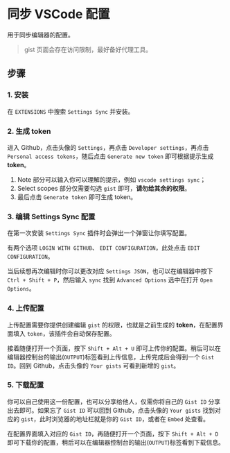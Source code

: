 # 同步 VSCode 配置

用于同步编辑器的配置。

> gist 页面会存在访问限制，最好备好代理工具。

## 步骤

### 1. 安装

在 `EXTENSIONS` 中搜索 `Settings Sync` 并安装。

### 2. 生成 token

进入 Github，点击头像的 `Settings`，再点击 `Developer settings`，再点击 `Personal access tokens`，随后点击 `Generate new token` 即可根据提示生成 **token**。

1. Note 部分可以输入你可以理解的提示，例如 `vscode settings sync`；
2. Select scopes 部分仅需要勾选 `gist` 即可，**请勿给其余的权限**。
3. 最后点击 `Generate token` 即可生成 token。

### 3. 编辑 Settings Sync 配置

在第一次安装 `Settings Sync` 插件时会弹出一个弹窗让你填写配置。

有两个选项 `LOGIN WITH GITHUB`、 `EDIT CONFIGURATION`，此处点击  `EDIT CONFIGURATION`。

当后续想再次编辑时你可以更改对应 `Settings JSON`，也可以在编辑器中按下 `Ctrl + Shift + P`，然后输入 `sync` 找到 `Advanced Options` 选中在打开 `Open Options`。

### 4. 上传配置

上传配置需要你提供创建编辑 `gist` 的权限，也就是之前生成的 **token**，在配置界面填入 `token`，该插件会自动保存配置。

接着随便打开一个页面，按下 `Shift + Alt + U` 即可上传你的配置。稍后可以在编辑器控制台的输出(`OUTPUT`)标签看到上传信息，上传完成后会得到一个 `Gist ID`。回到 Github，点击头像的 `Your gists` 可看到新增的 `gist`。

### 5. 下载配置

你可以自己使用这一份配置，也可以分享给他人，仅需你将自己的 `Gist ID`  分享出去即可。如果忘了 `Gist ID` 可以回到 Github，点击头像的 `Your gists` 找到对应的 `gist`，此时浏览器的地址栏就是你的 `Gist ID`，或者在 `Embed` 处查看。

在配置界面填入对应的 `Gist ID`，再随便打开一个页面，按下 `Shift + Alt + D` 即可下载你的配置，稍后可以在编辑器控制台的输出(`OUTPUT`)标签看到下载信息。
